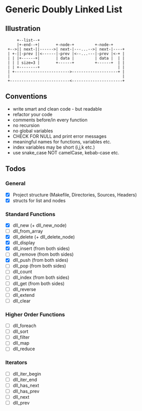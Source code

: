 # Generic Doubly Linked List

## Illustration
```
     +--list--+    
     |+-end--+|       +-node-+         +-node-+
 +-->|| next-||------>| next-|---...-->| next-|----+
 | +-||-prev ||<------|-prev |<--...---|-prev |<-+ |
 | | |+------+|       | data |         | data |  | |
 | | | size=3 |       +------+         +------+  | |
 | | +--------+                                  | |
 | +------------------------>--------------------+ |
 |                                                 |
 +--------------------------<----------------------+
```

## Conventions
- write smart and clean code - but readable
- refactor your code
- comments before/in every function
- no recursion
- no global variables
- CHECK FOR NULL and print error messages
- meaningful names for functions, variables etc.
- index variables may be short (i,j,k etc.)
- use snake_case NOT camelCase, kebab-case etc.

## Todos
### General
- [x] Project structure (Makefile, Directories, Sources, Headers)
- [x] structs for list and nodes
### Standard Functions
- [x] dll_new (+ dll_new_node)
- [ ] dll_from_array 
- [x] dll_delete (+ dll_delete_node)
- [x] dll_display
- [x] dll_insert (from both sides)
- [ ] dll_remove (from both sides)
- [x] dll_push (from both sides)
- [ ] dll_pop (from both sides)
- [ ] dll_count
- [ ] dll_index (from both sides)
- [ ] dll_get (from both sides)
- [ ] dll_reverse
- [ ] dll_extend
- [ ] dll_clear
### Higher Order Functions
- [ ] dll_foreach
- [ ] dll_sort
- [ ] dll_filter
- [ ] dll_map
- [ ] dll_reduce
### Iterators
- [ ] dll_iter_begin
- [ ] dll_iter_end
- [ ] dll_has_next
- [ ] dll_has_prev
- [ ] dll_next
- [ ] dll_prev
